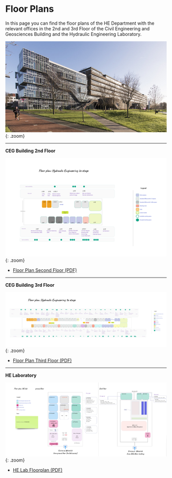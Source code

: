 <style>
.zoom {
  transition: transform .2s; /* Animation */
  width: 100%;
  height: auto;
  cursor: pointer; /* Set cursor to pointer by default */
  display: block; /* Center image */
  margin: auto;
}

.zoomed-in {
  transform: scale(1.75); /* Zoom in by 1.75x */
  cursor: url('https://upload.wikimedia.org/wikipedia/commons/0/0b/Magnifying_glass_icon.svg'), auto; /* Change cursor to magnifying glass */
}
</style>

<script>
document.addEventListener('DOMContentLoaded', function() {
  const images = document.querySelectorAll('.zoom');
  
  images.forEach(img => {
    img.addEventListener('click', () => {
      img.classList.toggle('zoomed-in');
    });
  });
});
</script>

# Floor Plans

In this page you can find the floor plans of the HE Department with the relevant offices in the 2nd and 3rd Floor of the Civil Engineering and Geosciences Building and the Hydraulic Engineering Laboratory.

![CITG Building](../figures/citg_building.jpg){: .zoom}

_________________________________________________________________________


**CEG Building 2nd Floor**

![Floor Plan Second Floor](../figures/floor-plan_second_floor.jpg){: .zoom}

- [Floor Plan Second Floor (PDF)](../pdfs/2nd_floor.pdf) 
_________________________________________________________________________

**CEG Building 3rd Floor** 

![Floor Plan Third Floor](../figures/floor-plan_third_floor.jpg){: .zoom}
  
- [Floor Plan Third Floor (PDF)](../pdfs/3rd_floor.pdf)

_________________________________________________________________________

  
**HE Laboratory**

![HE Lab](../figures/floor-plan_he-lab.jpg){: .zoom}

- [HE Lab Floorplan (PDF)](../pdfs/waterlab.pdf)




